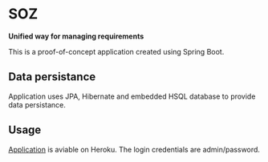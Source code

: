 # SOZ
**Unified way for managing requirements**

This is a proof-of-concept application created using Spring Boot.

## Data persistance
Application uses JPA, Hibernate and embedded HSQL database to provide data persistance.

## Usage
[Application](https://rm-system.herokuapp.com) is aviable on Heroku. The login credentials are admin/password.
